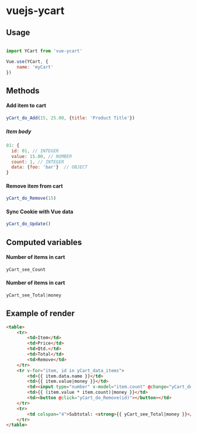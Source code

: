 # vuejs-ycart

## Usage
``` javascript

import YCart from 'vue-ycart'

Vue.use(YCart, {
	name: 'myCart'
})

```

## Methods

#### Add item to cart
``` javascript
yCart_do_Add(15, 25.00, {title: 'Product Title'})
```

##### Item body
``` javascript
01: {
  id: 01, // INTEGER
  value: 15.00, // NUMBER
  count: 1, // INTEGER
  data: {foo: 'bar'}  // OBJECT
}
```

#### Remove item from cart
``` javascript
yCart_do_Remove(15)
```

#### Sync Cookie with Vue data
``` javascript
yCart_do_Update()
```

## Computed variables 

#### Number of items in cart
``` javascript
yCart_see_Count
```

#### Number of items in cart
``` javascript
yCart_see_Total|money
```

## Example of render
``` html
<table>
	<tr>
		<td>Item</td>
		<td>Price</td>
		<td>Qtd.</td>
		<td>Total</td>
		<td>Remove</td>
	</tr>
	<tr v-for="item, id in yCart_data_items">
		<td>{{ item.data.name }}</td>
		<td>{{ item.value|money }}</td>
		<td><input type="number" v-model="item.count" @change="yCart_do_Update()"></td>
		<td>{{ (item.value * item.count)|money }}</td>
		<td><button @click="yCart_do_Remove(id)"></button></td>
	</tr>
	<tr>
		<td colspan="4">Subtotal: <strong>{{ yCart_see_Total|money }}</strong></td>
	</tr>
</table>
```
